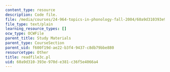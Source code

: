 ```yaml
---
content_type: resource
description: Code file.
file: /media/courses/24-964-topics-in-phonology-fall-2004/60a9d310393e970de381c36f5e4066a4_readfile3c.pl
file_type: text/plain
learning_resource_types: []
ocw_type: OCWFile
parent_title: Study Materials
parent_type: CourseSection
parent_uid: f600f19d-ae22-b3f4-9437-c8db79bbe880
resourcetype: Other
title: readfile3c.pl
uid: 60a9d310-393e-970d-e381-c36f5e4066a4
---
```

